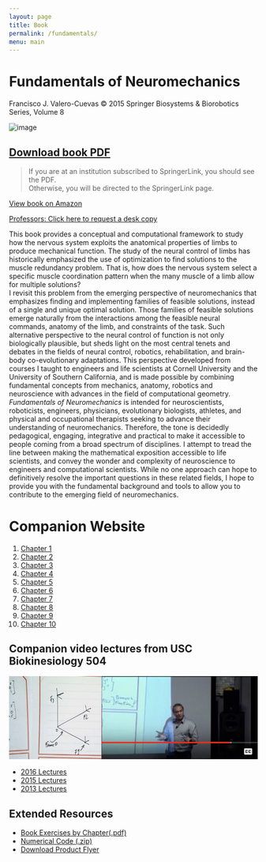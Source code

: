 ```yaml
---
layout: page
title: Book
permalink: /fundamentals/
menu: main
---
```


# Fundamentals of Neuromechanics
Francisco J. Valero-Cuevas © 2015
Springer Biosystems & Biorobotics Series, Volume 8

![image](https://cloud.githubusercontent.com/assets/4623063/12007743/85617314-abc7-11e5-9fbc-324daf52acbe.png)



## [Download book PDF](https://link.springer.com/content/pdf/10.1007/978-1-4471-6747-1.pdf)  
>If you are at an institution subscribed to SpringerLink, you should see the PDF.  
Otherwise, you will be directed to the SpringerLink page.  

[View book on Amazon](https://www.amazon.com/Fundamentals-Neuromechanics-Biosystems-Biorobotics-Valero-Cuevas/dp/1447167465/ref=sr_1_1?ie=UTF8&qid=1451158117&sr=8-1&keywords=valero-cuevas)  

[Professors: Click here to request a desk copy](https://www.springer.com/services+for+this+book?SGWID=0-1772415-3261-0-9781447167464)  

This book provides a conceptual and computational framework to study how the nervous system exploits the anatomical properties of limbs to produce mechanical function. The study of the neural control of limbs has historically emphasized the use of optimization to find solutions to the muscle redundancy problem. That is, how does the nervous system select a specific muscle coordination pattern when the many muscle of a limb allow for multiple solutions?  
I revisit this problem from the emerging perspective of neuromechanics that emphasizes finding and implementing families of feasible solutions, instead of a single and unique optimal solution. Those families of feasible solutions emerge naturally from the interactions among the feasible neural commands, anatomy of the limb, and constraints of the task. Such alternative perspective to the neural control of function is not only biologically plausible, but sheds light on the most central tenets and debates in the fields of neural control, robotics, rehabilitation, and brain-body co-evolutionary adaptations. This perspective developed from courses I taught to engineers and life scientists at Cornell University and the University of Southern California, and is made possible by combining fundamental concepts from mechanics, anatomy, robotics and neuroscience with advances in the field of computational geometry.  
*Fundamentals of Neuromechanics* is intended for neuroscientists, roboticists, engineers, physicians, evolutionary biologists, athletes, and physical and occupational therapists seeking to advance their understanding of neuromechanics. Therefore, the tone is decidedly pedagogical, engaging, integrative and practical to make it accessible to people coming from a broad spectrum of disciplines. I attempt to tread the line between making the mathematical exposition accessible to life scientists, and convey the wonder and complexity of neuroscience to engineers and computational scientists. While no one approach can hope to definitively resolve the important questions in these related fields, I hope to provide you with the fundamental background and tools to allow you to contribute to the emerging field of neuromechanics.

# Companion Website

1. [Chapter 1](../book_chapters/ch1.html)
2. [Chapter 2](../book_chapters/ch2.html)
3. [Chapter 3](../book_chapters/ch3.html)
4. [Chapter 4](../book_chapters/ch4.html)
5. [Chapter 5](../book_chapters/ch5.html)
6. [Chapter 6](../book_chapters/ch6.html)
7. [Chapter 7](../book_chapters/ch7.html)
8. [Chapter 8](../book_chapters/ch8.html)
9. [Chapter 9](../book_chapters/ch9.html)
10. [Chapter 10](../book_chapters/ch10.html)


## Companion video lectures from USC Biokinesiology 504
![image](img/recorded_lectures_banner.jpg)
- [2016 Lectures](https://drive.google.com/drive/folders/1x3TWLDn7Yz3bLHQc-FohxfRXaPI9DLHp?usp=sharing)  
- [2015 Lectures](https://drive.google.com/drive/folders/1PW2yRQ-04TbCG_4GdZHywW8o4WT0aBsL?usp=sharing)  
- [2013 Lectures](https://drive.google.com/drive/folders/1T1rY-ylBrSXsyCUVr-18hoJ1KcPHo5Di?usp=sharing)  

## Extended Resources
- [Book Exercises by Chapter(.pdf)](https://github.com/usc-bbdl/usc-bbdl.github.io/files/72510/Exercises_V1_0.pdf)  
- [Numerical Code (.zip)](https://github.com/usc-bbdl/usc-bbdl.github.io/files/72511/Numerical_Code_V1_0.zip)  
- [Download Product Flyer](book_chapters/fundamentals_flyer.pdf)
